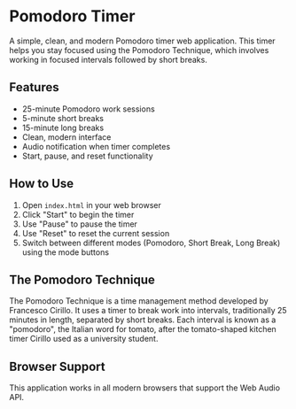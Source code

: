 # Pomodoro Timer

A simple, clean, and modern Pomodoro timer web application. This timer helps you stay focused using the Pomodoro Technique, which involves working in focused intervals followed by short breaks.

## Features

- 25-minute Pomodoro work sessions
- 5-minute short breaks
- 15-minute long breaks
- Clean, modern interface
- Audio notification when timer completes
- Start, pause, and reset functionality

## How to Use

1. Open `index.html` in your web browser
2. Click "Start" to begin the timer
3. Use "Pause" to pause the timer
4. Use "Reset" to reset the current session
5. Switch between different modes (Pomodoro, Short Break, Long Break) using the mode buttons

## The Pomodoro Technique

The Pomodoro Technique is a time management method developed by Francesco Cirillo. It uses a timer to break work into intervals, traditionally 25 minutes in length, separated by short breaks. Each interval is known as a "pomodoro", the Italian word for tomato, after the tomato-shaped kitchen timer Cirillo used as a university student.

## Browser Support

This application works in all modern browsers that support the Web Audio API. 